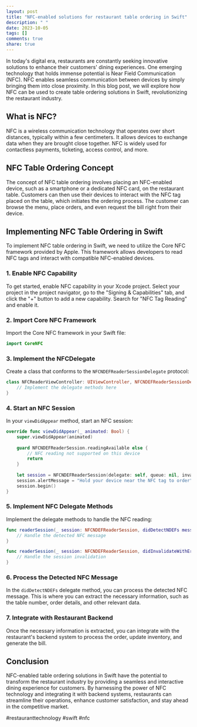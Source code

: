 ```yaml
---
layout: post
title: "NFC-enabled solutions for restaurant table ordering in Swift"
description: " "
date: 2023-10-05
tags: []
comments: true
share: true
---
```


In today's digital era, restaurants are constantly seeking innovative solutions to enhance their customers' dining experiences. One emerging technology that holds immense potential is Near Field Communication (NFC). NFC enables seamless communication between devices by simply bringing them into close proximity. In this blog post, we will explore how NFC can be used to create table ordering solutions in Swift, revolutionizing the restaurant industry.

## What is NFC?

NFC is a wireless communication technology that operates over short distances, typically within a few centimeters. It allows devices to exchange data when they are brought close together. NFC is widely used for contactless payments, ticketing, access control, and more.

## NFC Table Ordering Concept

The concept of NFC table ordering involves placing an NFC-enabled device, such as a smartphone or a dedicated NFC card, on the restaurant table. Customers can then use their devices to interact with the NFC tag placed on the table, which initiates the ordering process. The customer can browse the menu, place orders, and even request the bill right from their device.

## Implementing NFC Table Ordering in Swift

To implement NFC table ordering in Swift, we need to utilize the Core NFC framework provided by Apple. This framework allows developers to read NFC tags and interact with compatible NFC-enabled devices.

### 1. Enable NFC Capability

To get started, enable NFC capability in your Xcode project. Select your project in the project navigator, go to the "Signing & Capabilities" tab, and click the "+" button to add a new capability. Search for "NFC Tag Reading" and enable it.

### 2. Import Core NFC Framework

Import the Core NFC framework in your Swift file:

```swift
import CoreNFC
```

### 3. Implement the NFCDelegate

Create a class that conforms to the `NFCNDEFReaderSessionDelegate` protocol:

```swift
class NFCReaderViewController: UIViewController, NFCNDEFReaderSessionDelegate {
    // Implement the delegate methods here
}
```

### 4. Start an NFC Session

In your `viewDidAppear` method, start an NFC session:

```swift
override func viewDidAppear(_ animated: Bool) {
    super.viewDidAppear(animated)
    
    guard NFCNDEFReaderSession.readingAvailable else {
        // NFC reading not supported on this device
        return
    }
    
    let session = NFCNDEFReaderSession(delegate: self, queue: nil, invalidateAfterFirstRead: false)
    session.alertMessage = "Hold your device near the NFC tag to order"
    session.begin()
}
```

### 5. Implement NFC Delegate Methods

Implement the delegate methods to handle the NFC reading:

```swift
func readerSession(_ session: NFCNDEFReaderSession, didDetectNDEFs messages: [NFCNDEFMessage]) {
    // Handle the detected NFC message
}

func readerSession(_ session: NFCNDEFReaderSession, didInvalidateWithError error: Error) {
    // Handle the session invalidation
}
```

### 6. Process the Detected NFC Message

In the `didDetectNDEFs` delegate method, you can process the detected NFC message. This is where you can extract the necessary information, such as the table number, order details, and other relevant data.

### 7. Integrate with Restaurant Backend

Once the necessary information is extracted, you can integrate with the restaurant's backend system to process the order, update inventory, and generate the bill.

## Conclusion

NFC-enabled table ordering solutions in Swift have the potential to transform the restaurant industry by providing a seamless and interactive dining experience for customers. By harnessing the power of NFC technology and integrating it with backend systems, restaurants can streamline their operations, enhance customer satisfaction, and stay ahead in the competitive market.

#restauranttechnology #swift #nfc